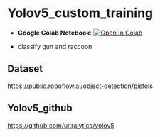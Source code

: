 # Yolov5_custom_training

- **Google Colab Notebook**: <a href="https://colab.research.google.com/drive/1XC_APIjU55tRffuUGs3plKbEkMrQcmOT#scrollTo=dg9g4kbw6YPD"><img src="https://colab.research.google.com/assets/colab-badge.svg" alt="Open In Colab"></a>

- classify gun and raccoon

## Dataset

https://public.roboflow.ai/object-detection/pistols

## Yolov5_github

https://github.com/ultralytics/yolov5
